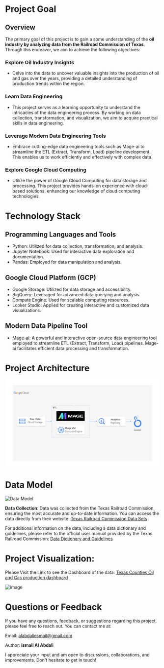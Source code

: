 # Project Goal

## Overview
The primary goal of this project is to gain a some understanding of the **oil industry by analyzing data from the Railroad Commission of Texas**. Through this endeavor, we aim to achieve the following objectives:

### Explore Oil Industry Insights
- Delve into the data to uncover valuable insights into the production of oil and gas over the years, providing a detailed understanding of production trends within the region.

### Learn Data Engineering
- This project serves as a learning opportunity to understand the intricacies of the data engineering process. By working on data collection, transformation, and visualization, we aim to acquire practical skills in data engineering.

### Leverage Modern Data Engineering Tools
- Embrace cutting-edge data engineering tools such as Mage-ai to streamline the ETL (Extract, Transform, Load) pipeline development. This enables us to work efficiently and effectively with complex data.

### Explore Google Cloud Computing
- Utilize the power of Google Cloud Computing for data storage and processing. This project provides hands-on experience with cloud-based solutions, enhancing our knowledge of cloud computing technologies.

# Technology Stack

## Programming Languages and Tools
- Python: Utilized for data collection, transformation, and analysis.
- Jupyter Notebook: Used for interactive data exploration and documentation.
- Pandas: Employed for data manipulation and analysis.

## Google Cloud Platform (GCP)
- Google Storage: Utilized for data storage and accessibility.
- BigQuery: Leveraged for advanced data querying and analysis.
- Compute Engine: Used for scalable computing resources.
- Looker Studio: Applied for creating interactive and customized data visualizations.

## Modern Data Pipeline Tool
- [Mage-ai](https://www.mage.ai/): A powerful and interactive open-source data engineering tool employed to streamline ETL (Extract, Transform, Load) pipelines. Mage-ai facilitates efficient data processing and transformation.

# Project Architecture

![Project Architecture](./architecture.jpg)

# Data Model

![Data Model](https://github.com/ismailAlAbdali/Texas_Counties_Production_DE/assets/121197140/c90c160d-efa2-4bbf-a3b2-e842adf3fd3f)

**Data Collection**: Data was collected from the Texas Railroad Commission, ensuring the most accurate and up-to-date information. You can access the data directly from their website: [Texas Railroad Commission Data Sets](https://www.rrc.texas.gov/resource-center/research/data-sets-available-for-download/)

For additional information on the data, including a data dictionary and guidelines, please refer to the official user manual provided by the Texas Railroad Commission: [Data Dictionary and Guidelines](https://www.rrc.texas.gov/media/50ypu2cg/pdq-dump-user-manual.pdf)

# Project Visualization:
Please Visit the Link to see the Dashboard of the data: [Texas Counties Oil and Gas production dashboard](https://lookerstudio.google.com/reporting/2feb4b80-a3f3-45e1-ac1a-9f11a1422634)


<img width="1000" alt="image" src="https://github.com/ismailAlAbdali/Texas_Counties_Production_DE/assets/121197140/bda0689f-5335-4b6f-bb68-4548e960b120">


# Questions or Feedback

If you have any questions, feedback, or suggestions regarding this project, please feel free to reach out. You can contact me at:

Email: [alabdaliesmail@gmail.com](mailto:alabdaliesmail@gmail.com)

Author: **Ismail Al Abdali**

I appreciate your input and am open to discussions, collaborations, and improvements. Don't hesitate to get in touch!


